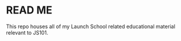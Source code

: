 # READ ME #

This repo houses all of my Launch School related educational material relevant to JS101.
